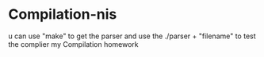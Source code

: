 # Compilation-nis



u can use "make" to get the parser
and use the ./parser + "filename" to test the complier
my Compilation homework 

